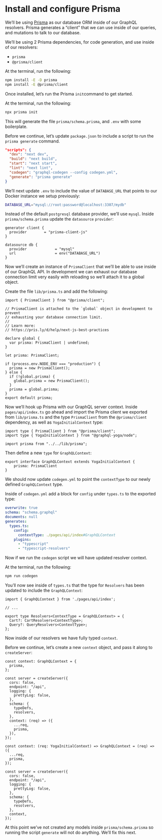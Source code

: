 # Install and configure Prisma

We’ll be using [Prisma](https://www.prisma.io/) as our database ORM inside of our GraphQL resolvers. Prisma generates a “client” that we can use inside of our queries, and mutations to talk to our database.

We’ll be using 2 Prisma dependencies, for code generation, and use inside of our resolvers:

- `prisma`
- `@prisma/client`

At the terminal, run the following:

```bash
npm install -E -D prisma
npm install -E @prisma/client
```

Once installed, let’s run the Prisma `init`command to get started.

At the terminal, run the following:

```bash
npx prisma init
```

This will generate the file `prisma/schema.prisma`, and `.env` with some boilerplate.

Before we continue, let’s update `package.json` to include a script to run the `prisma generate` command.

```json
"scripts": {
  "dev": "next dev",
  "build": "next build",
  "start": "next start",
  "lint": "next lint",
  "codegen": "graphql-codegen --config codegen.yml",
  "generate": "prisma generate"
}
```

We’ll next update `.env` to include the value of `DATABASE_URL` that points to our Docker instance we setup previously:

```bash
DATABASE_URL="mysql://root:password@localhost:3307/mydb"
```

Instead of the default `postgresql` database provider, we’ll use `mysql`. Inside `prisma/schema.prisma` update the `datasource` `provider`:

```tsx
generator client {
  provider        = "prisma-client-js"
}

datasource db {
  provider             = "mysql"
  url                  = env("DATABASE_URL")
}
```

Now we’ll create an instance of `PrismaClient` that we’ll be able to use inside of our GraphQL API. In development we can exhaust our database connection limit very easily with reloading so we’ll attach it to a global object.

Create the file `lib/prisma.ts` and add the following:

```tsx
import { PrismaClient } from "@prisma/client";

// PrismaClient is attached to the `global` object in development to prevent
// exhausting your database connection limit.
//
// Learn more:
// https://pris.ly/d/help/next-js-best-practices

declare global {
  var prisma: PrismaClient | undefined;
}

let prisma: PrismaClient;

if (process.env.NODE_ENV === "production") {
  prisma = new PrismaClient();
} else {
  if (!global.prisma) {
    global.prisma = new PrismaClient();
  }
  prisma = global.prisma;
}
export default prisma;
```

Now we’ll hook up Prisma with our GraphQL server context. Inside `pages/api/index.ts` go ahead and import the Prisma client we exported from `lib/prisma.ts` and the type `PrismaClient` from the `@prisma/client` dependency, as well as `YogaInitialContext` type:

```tsx
import type { PrismaClient } from "@prisma/client";
import type { YogaInitialContext } from "@graphql-yoga/node";

import prisma from "../../lib/prisma";
```

Then define a new `type` for `GraphQLContext`:

```tsx
export interface GraphQLContext extends YogaInitialContext {
	prisma: PrismaClient
}
```

We should now update `codegen.yml` to point the `contextType` to our newly defined `GraphQLContext` type.

Inside of `codegen.yml` add a block for `config` under `types.ts` to the exported type:

```yaml
overwrite: true
schema: "schema.graphql"
documents: null
generates:
  types.ts:
    config:
      contextType: ./pages/api/index#GraphQLContext
    plugins:
      - "typescript"
      - "typescript-resolvers"
```

Now if we run the `codegen` script we will have updated resolver context.

At the terminal, run the following:

```bash
npm run codegen
```

You’ll now see inside of `types.ts` that the type for `Resolvers` has been updated to include the `GraphQLContext`:

```tsx
import { GraphQLContext } from './pages/api/index';

// ...

export type Resolvers<ContextType = GraphQLContext> = {
  Cart?: CartResolvers<ContextType>;
  Query?: QueryResolvers<ContextType>;
};
```

Now inside of our resolvers we have fully typed `context`.

Before we continue, let’s create a new `context` object, and pass it along to `createServer`:

```tsx
const context: GraphQLContext = {
  prisma,
};

const server = createServer({
  cors: false,
  endpoint: "/api",
  logging: {
    prettyLog: false,
  },
  schema: {
    typeDefs,
    resolvers,
  },
  context: (req) => ({
    ...req,
    prisma,
  }),
});
```

```tsx
const context: (req: YogaInitialContext) => GraphQLContext = (req) => ({
  ...req,
  prisma,
});

const server = createServer({
  cors: false,
  endpoint: "/api",
  logging: {
    prettyLog: false,
  },
  schema: {
    typeDefs,
    resolvers,
  },
  context,
});
```

At this point we’ve not created any models inside `prisma/schema.prisma` so running the script `generate` will not do anything. We’ll fix this next.
